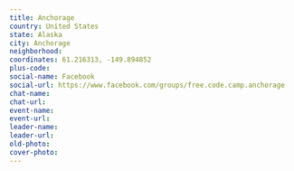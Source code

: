 ```yaml
---
title: Anchorage
country: United States
state: Alaska
city: Anchorage
neighborhood: 
coordinates: 61.216313, -149.894852
plus-code:
social-name: Facebook
social-url: https://www.facebook.com/groups/free.code.camp.anchorage
chat-name:
chat-url:
event-name:
event-url:
leader-name:
leader-url:
old-photo: 
cover-photo:
---
```

